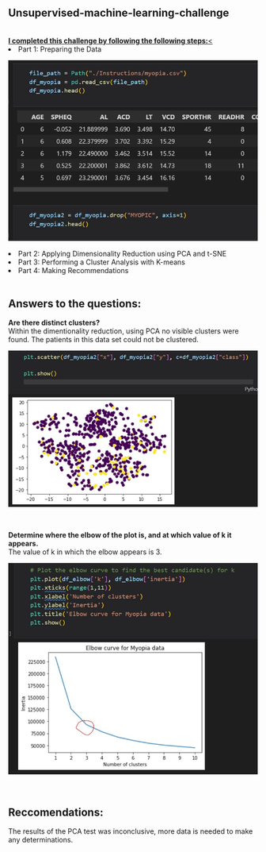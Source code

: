## Unsupervised-machine-learning-challenge
<br>
<b><u>I completed this challenge by following the following steps:</b><</u> <br>

<li> Part 1: Preparing the Data</li>

![image](https://raw.githubusercontent.com/hanniecodes/Unsupervised-machine-learning-challenge/main/images/drop.jpg)

<li> Part 2: Applying Dimensionality Reduction using PCA and t-SNE</li>
<li> Part 3: Performing a Cluster Analysis with K-means</li>
<li> Part 4: Making Recommendations</li>



<br>

## Answers to the questions:  

<b> Are there distinct clusters?</b><br>
Within the dimentionality reduction, using PCA no visible clusters were found. The patients in this data set could not be clustered. <br>

![image](https://raw.githubusercontent.com/hanniecodes/Unsupervised-machine-learning-challenge/main/images/PCA_scatter.jpg)

<br>


<b> Determine where the elbow of the plot is, and at which value of k it appears.</b><br>
The value of k in which the elbow appears is 3. <br>

![image](https://raw.githubusercontent.com/hanniecodes/Unsupervised-machine-learning-challenge/main/images/Elbow.jpg)

<br>

##  <b>Reccomendations: </b>

The results of the PCA test was inconclusive, more data is needed to make any determinations. 
